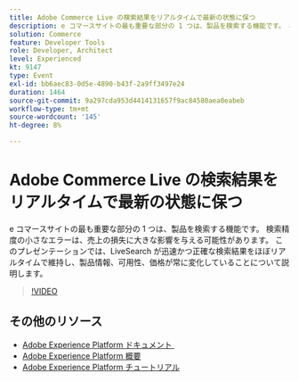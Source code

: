 ```yaml
---
title: Adobe Commerce Live の検索結果をリアルタイムで最新の状態に保つ
description: e コマースサイトの最も重要な部分の 1 つは、製品を検索する機能です。 検索精度の小さなエラーは、売上の損失に大きな影響を与える可能性があります。 このプレゼンテーションでは、LiveSearch が迅速かつ正確な検索結果をほぼリアルタイムで維持し、製品情報、可用性、価格が常に変化していることについて説明します。
solution: Commerce
feature: Developer Tools
role: Developer, Architect
level: Experienced
kt: 9147
type: Event
exl-id: bb6aec83-0d5e-4890-b43f-2a9ff3497e24
duration: 1464
source-git-commit: 9a297cda953d4414131657f9ac84580aea0eabeb
workflow-type: tm+mt
source-wordcount: '145'
ht-degree: 8%

---
```


# Adobe Commerce Live の検索結果をリアルタイムで最新の状態に保つ

e コマースサイトの最も重要な部分の 1 つは、製品を検索する機能です。 検索精度の小さなエラーは、売上の損失に大きな影響を与える可能性があります。 このプレゼンテーションでは、LiveSearch が迅速かつ正確な検索結果をほぼリアルタイムで維持し、製品情報、可用性、価格が常に変化していることについて説明します。

>[!VIDEO](https://video.tv.adobe.com/v/337580/?quality=12&learn=on&hidetitle=true)

## その他のリソース

- [Adobe Experience Platform ドキュメント &#x200B;](https://experienceleague.adobe.com/docs/experience-platform.html?lang=ja)
- [Adobe Experience Platform 概要](https://experienceleague.adobe.com/docs/experience-platform/landing/home.html?lang=ja)
- [Adobe Experience Platform チュートリアル](https://experienceleague.adobe.com/docs/platform-learn/tutorials/overview.html?lang=ja)
